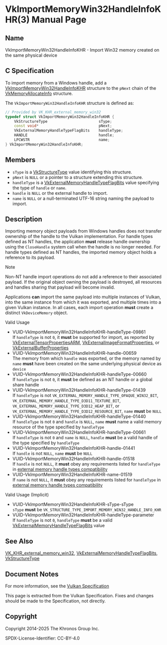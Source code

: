 # VkImportMemoryWin32HandleInfoKHR(3) Manual Page

## Name

VkImportMemoryWin32HandleInfoKHR - Import Win32 memory created on the same physical device



## [](#_c_specification)C Specification

To import memory from a Windows handle, add a [VkImportMemoryWin32HandleInfoKHR](https://registry.khronos.org/vulkan/specs/latest/man/html/VkImportMemoryWin32HandleInfoKHR.html) structure to the `pNext` chain of the [VkMemoryAllocateInfo](https://registry.khronos.org/vulkan/specs/latest/man/html/VkMemoryAllocateInfo.html) structure.

The `VkImportMemoryWin32HandleInfoKHR` structure is defined as:

```c++
// Provided by VK_KHR_external_memory_win32
typedef struct VkImportMemoryWin32HandleInfoKHR {
    VkStructureType                       sType;
    const void*                           pNext;
    VkExternalMemoryHandleTypeFlagBits    handleType;
    HANDLE                                handle;
    LPCWSTR                               name;
} VkImportMemoryWin32HandleInfoKHR;
```

## [](#_members)Members

- `sType` is a [VkStructureType](https://registry.khronos.org/vulkan/specs/latest/man/html/VkStructureType.html) value identifying this structure.
- `pNext` is `NULL` or a pointer to a structure extending this structure.
- `handleType` is a [VkExternalMemoryHandleTypeFlagBits](https://registry.khronos.org/vulkan/specs/latest/man/html/VkExternalMemoryHandleTypeFlagBits.html) value specifying the type of `handle` or `name`.
- `handle` is `NULL` or the external handle to import.
- `name` is `NULL` or a null-terminated UTF-16 string naming the payload to import.

## [](#_description)Description

Importing memory object payloads from Windows handles does not transfer ownership of the handle to the Vulkan implementation. For handle types defined as NT handles, the application **must** release handle ownership using the `CloseHandle` system call when the handle is no longer needed. For handle types defined as NT handles, the imported memory object holds a reference to its payload.

Note

Non-NT handle import operations do not add a reference to their associated payload. If the original object owning the payload is destroyed, all resources and handles sharing that payload will become invalid.

Applications **can** import the same payload into multiple instances of Vulkan, into the same instance from which it was exported, and multiple times into a given Vulkan instance. In all cases, each import operation **must** create a distinct `VkDeviceMemory` object.

Valid Usage

- [](#VUID-VkImportMemoryWin32HandleInfoKHR-handleType-09861)VUID-VkImportMemoryWin32HandleInfoKHR-handleType-09861  
  If `handleType` is not `0`, it **must** be supported for import, as reported by [VkExternalTensorPropertiesARM](https://registry.khronos.org/vulkan/specs/latest/man/html/VkExternalTensorPropertiesARM.html), [VkExternalImageFormatProperties](https://registry.khronos.org/vulkan/specs/latest/man/html/VkExternalImageFormatProperties.html), or [VkExternalBufferProperties](https://registry.khronos.org/vulkan/specs/latest/man/html/VkExternalBufferProperties.html)
- [](#VUID-VkImportMemoryWin32HandleInfoKHR-handle-00659)VUID-VkImportMemoryWin32HandleInfoKHR-handle-00659  
  The memory from which `handle` was exported, or the memory named by `name` **must** have been created on the same underlying physical device as `device`
- [](#VUID-VkImportMemoryWin32HandleInfoKHR-handleType-00660)VUID-VkImportMemoryWin32HandleInfoKHR-handleType-00660  
  If `handleType` is not `0`, it **must** be defined as an NT handle or a global share handle
- [](#VUID-VkImportMemoryWin32HandleInfoKHR-handleType-01439)VUID-VkImportMemoryWin32HandleInfoKHR-handleType-01439  
  If `handleType` is not `VK_EXTERNAL_MEMORY_HANDLE_TYPE_OPAQUE_WIN32_BIT`, `VK_EXTERNAL_MEMORY_HANDLE_TYPE_D3D11_TEXTURE_BIT`, `VK_EXTERNAL_MEMORY_HANDLE_TYPE_D3D12_HEAP_BIT`, or `VK_EXTERNAL_MEMORY_HANDLE_TYPE_D3D12_RESOURCE_BIT`, `name` **must** be `NULL`
- [](#VUID-VkImportMemoryWin32HandleInfoKHR-handleType-01440)VUID-VkImportMemoryWin32HandleInfoKHR-handleType-01440  
  If `handleType` is not `0` and `handle` is `NULL`, `name` **must** name a valid memory resource of the type specified by `handleType`
- [](#VUID-VkImportMemoryWin32HandleInfoKHR-handleType-00661)VUID-VkImportMemoryWin32HandleInfoKHR-handleType-00661  
  If `handleType` is not `0` and `name` is `NULL`, `handle` **must** be a valid handle of the type specified by `handleType`
- [](#VUID-VkImportMemoryWin32HandleInfoKHR-handle-01441)VUID-VkImportMemoryWin32HandleInfoKHR-handle-01441  
  If `handle` is not `NULL`, `name` **must** be `NULL`
- [](#VUID-VkImportMemoryWin32HandleInfoKHR-handle-01518)VUID-VkImportMemoryWin32HandleInfoKHR-handle-01518  
  If `handle` is not `NULL`, it **must** obey any requirements listed for `handleType` in [external memory handle types compatibility](https://registry.khronos.org/vulkan/specs/latest/html/vkspec.html#external-memory-handle-types-compatibility)
- [](#VUID-VkImportMemoryWin32HandleInfoKHR-name-01519)VUID-VkImportMemoryWin32HandleInfoKHR-name-01519  
  If `name` is not `NULL`, it **must** obey any requirements listed for `handleType` in [external memory handle types compatibility](https://registry.khronos.org/vulkan/specs/latest/html/vkspec.html#external-memory-handle-types-compatibility)

Valid Usage (Implicit)

- [](#VUID-VkImportMemoryWin32HandleInfoKHR-sType-sType)VUID-VkImportMemoryWin32HandleInfoKHR-sType-sType  
  `sType` **must** be `VK_STRUCTURE_TYPE_IMPORT_MEMORY_WIN32_HANDLE_INFO_KHR`
- [](#VUID-VkImportMemoryWin32HandleInfoKHR-handleType-parameter)VUID-VkImportMemoryWin32HandleInfoKHR-handleType-parameter  
  If `handleType` is not `0`, `handleType` **must** be a valid [VkExternalMemoryHandleTypeFlagBits](https://registry.khronos.org/vulkan/specs/latest/man/html/VkExternalMemoryHandleTypeFlagBits.html) value

## [](#_see_also)See Also

[VK\_KHR\_external\_memory\_win32](https://registry.khronos.org/vulkan/specs/latest/man/html/VK_KHR_external_memory_win32.html), [VkExternalMemoryHandleTypeFlagBits](https://registry.khronos.org/vulkan/specs/latest/man/html/VkExternalMemoryHandleTypeFlagBits.html), [VkStructureType](https://registry.khronos.org/vulkan/specs/latest/man/html/VkStructureType.html)

## [](#_document_notes)Document Notes

For more information, see the [Vulkan Specification](https://registry.khronos.org/vulkan/specs/latest/html/vkspec.html#VkImportMemoryWin32HandleInfoKHR)

This page is extracted from the Vulkan Specification. Fixes and changes should be made to the Specification, not directly.

## [](#_copyright)Copyright

Copyright 2014-2025 The Khronos Group Inc.

SPDX-License-Identifier: CC-BY-4.0